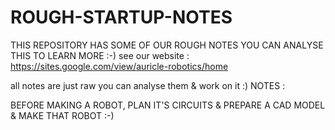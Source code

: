 # ROUGH-STARTUP-NOTES
THIS REPOSITORY HAS SOME OF OUR ROUGH NOTES YOU CAN ANALYSE THIS TO LEARN MORE :-)
see our website : https://sites.google.com/view/auricle-robotics/home

all notes are just raw you can analyse them & work on it :)
NOTES : 

BEFORE MAKING A ROBOT, PLAN IT'S CIRCUITS & PREPARE A CAD MODEL & MAKE THAT ROBOT :-)







